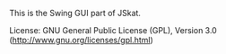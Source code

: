 This is the Swing GUI part of JSkat.

License: GNU General Public License (GPL), Version 3.0 (http://www.gnu.org/licenses/gpl.html)  